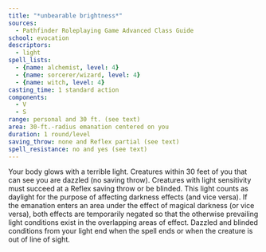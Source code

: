 ```yaml
---
title: "*unbearable brightness*"
sources:
  - Pathfinder Roleplaying Game Advanced Class Guide
school: evocation
descriptors:
  - light
spell_lists:
  - {name: alchemist, level: 4}
  - {name: sorcerer/wizard, level: 4}
  - {name: witch, level: 4}
casting_time: 1 standard action
components:
  - V
  - S
range: personal and 30 ft. (see text)
area: 30-ft.-radius emanation centered on you
duration: 1 round/level
saving_throw: none and Reflex partial (see text)
spell_resistance: no and yes (see text)
---
```


Your body glows with a terrible light. Creatures within 30 feet of you that can see you are dazzled (no saving throw). Creatures with light sensitivity must succeed at a Reflex saving throw or be blinded. This light counts as daylight for the purpose of affecting darkness effects (and vice versa). If the emanation enters an area under the effect of magical darkness (or vice versa), both effects are temporarily negated so that the otherwise prevailing light conditions exist in the overlapping areas of effect. Dazzled and blinded conditions from your light end when the spell ends or when the creature is out of line of sight.

